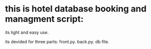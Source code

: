 # this is hotel database booking and managment script:

its light and easy use.

its devided for three parts:
front.py.
back.py.
db file.

